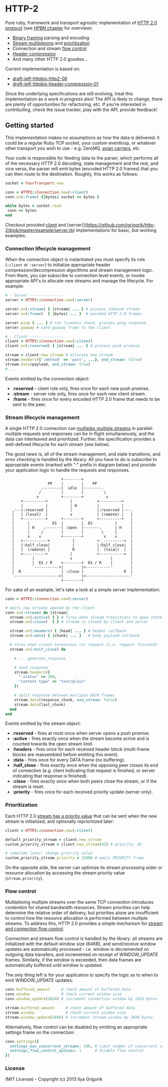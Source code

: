 # HTTP-2

Pure ruby, framework and transport agnostic implementation of [HTTP 2.0 protocol](http://tools.ietf.org/html/draft-ietf-httpbis-http2) (see [HPBN chapter](http://chimera.labs.oreilly.com/books/1230000000545/ch12.html) for overview):

* [Binary framing](http://chimera.labs.oreilly.com/books/1230000000545/ch12.html#_binary_framing_layer) parsing and encoding
* [Stream multiplexing](http://chimera.labs.oreilly.com/books/1230000000545/ch12.html#HTTP2_STREAMS_MESSAGES_FRAMES) and [prioritization](http://chimera.labs.oreilly.com/books/1230000000545/ch12.html#HTTP2_PRIORITIZATION)
* Connection and stream [flow control](http://chimera.labs.oreilly.com/books/1230000000545/ch12.html#_flow_control)
* [Header compression](http://chimera.labs.oreilly.com/books/1230000000545/ch12.html#HTTP2_HEADER_COMPRESSION)
* And many other HTTP 2.0 goodies...

Current implementation is based on:

* [draft-ietf-httpbis-http2-06](http://tools.ietf.org/html/draft-ietf-httpbis-http2-06)
* [draft-ietf-httpbis-header-compression-01](http://tools.ietf.org/html/draft-ietf-httpbis-header-compression)

Since the underlying specifications are still evolving, treat this implementation as _a work in progress_ also! The API is likely to change, there are plenty of opportunities for refactoring, etc. If you're interested in contributing, check the issue tracker, play with the API, provide feedback!

## Getting started

This implementation makes no assumptions as how the data is delivered: it could be a regular Ruby TCP socket, your custom eventloop, or whatever other transport you wish to use - e.g. ZeroMQ, [avian carriers](http://www.ietf.org/rfc/rfc1149.txt), etc.

Your code is responsible for feeding data to the parser, which performs all of the necessary HTTP 2.0 decoding, state management and the rest, and vice versa, the parser will emit bytes (encoded HTTP 2.0 frames) that you can then route to the destination. Roughly, this works as follows:

```ruby
socket = YourTransport.new

conn = HTTP2::Connection.new(:client)
conn.on(:frame) {|bytes| socket << bytes }

while bytes = socket.read
 conn << bytes
end
```

Checkout provided [client](https://github.com/igrigorik/http-2/blob/master/example/client.rb) and [server]((https://github.com/igrigorik/http-2/blob/master/example/server.rb) implementations for basic, but working examples.

### Connection lifecycle management

When the connection object is instantiated you must specify its role (`:client` or `:server`) to initialize appropriate header compression/decompression algorithms and stream management logic. From there, you can subscribe to connection level events, or invoke appropriate API's to allocate new streams and manage the lifecycle. For example:

```ruby
# - Server ---------------
server = HTTP2::Connection.new(:server)

server.on(:stream) { |stream| ... } # process inbound stream
server.on(:frame)  { |bytes| ... }  # encoded HTTP 2.0 frames

server.ping { ... } # run liveness check, process pong response
server.goaway # send goaway frame to the client

# - Client ---------------
client = HTTP2::Connection.new(:client)
client.on(:reserved) { |stream| ... } # process push promise

stream = client.new_stream # allocate new stream
stream.headers({':method' => 'post', ...}, end_stream: false)
stream.data(payload, end_stream: true)
# ...
```

Events emitted by the connection object:

* **:reserved** - client role only, fires once for each new push promise.
* **:stream** - server role only, fires once for each new client stream.
* **:frame** - fires once for every encoded HTTP 2.0 frame that needs to be sent to the peer.


### Stream lifecycle management

A single HTTP 2.0 connection can [multiplex multiple streams](http://chimera.labs.oreilly.com/books/1230000000545/ch12.html#REQUEST_RESPONSE_MULTIPLEXING) in parallel: multiple requests and responses can be in flight simultaneously, and the data can interleaved and prioritized. Further, the specification provides a well-defined lifecycle for each stream (see below).

The good news is, all of the stream management, and state transitions, and error checking is handled by the library. All you have to do is subscribe to appropriate events (marked with ":" prefix in diagram below) and provide your application logic to handle the requests and responses.

```
                         +--------+
                   PP    |        |    PP
                ,--------|  idle  |--------.
               /         |        |         \
              v          +--------+          v
       +----------+          |           +----------+
       |          |          | H         |          |
   ,---|:reserved |          |           |:reserved |---.
   |   | (local)  |          v           | (remote) |   |
   |   +----------+      +--------+      +----------+   |
   |      |          ES  |        |  ES          |      |
   |      | H    ,-------| :open  |-------.      | H    |
   |      |     /        |        |        \     |      |
   |      v    v         +--------+         v    v      |
   |   +-----------+          |          +-_---------+  |
   |   |:half_close|          |          |:half_close|  |
   |   |  (remote) |          R          |  (local)  |  |
   |   +----------+          |           +-----------+  |
   |        |                v                 |        |
   |        |  ES / R    +--------+  ES / R    |        |
   |        `----------->|        |<-----------'        |
   |  R                  | :close |                  R  |
   `-------------------->|        |<--------------------'
                         +--------+
```

For sake of an example, let's take a look at a simple server implementation:

```ruby
conn = HTTP2::Connection.new(:server)

# emits new streams opened by the client
conn.on(:stream) do |stream|
  stream.on(:active) { } # fires when stream transitions to open state
  stream.on(:close)  { } # stream is closed by client and server

  stream.on(:headers) { |head| ... } # header callback
  stream.on(:data) { |chunk| ... }   # body payload callback

  # fires when client terminates its request (i.e. request finished)
  stream.on(:half_close) do

    # ... generate_response

    # send response
    stream.headers({
      ":status" => 200,
      "content-type" => "text/plain"
    })

    # split response between multiple DATA frames
    stream.data(response_chunk, end_stream: false)
    stream.data(last_chunk)
  end
end
```

Events emitted by the stream object:

* **:reserved** - fires at most once when server opens a push promise.
* **:active** - fires exactly once when the stream become active and is counted towards the open stream limit.
* **:headers** - fires once for each received header block (multi-frame blocks are reassembled before emitting this event).
* **:data** - fires once for every DATA frame (no buffering).
* **:half_close** - fires exactly once when the opposing peer closes its end of connection (e.g. client indicating that request is finished, or server indicating that response is finished).
* **:close** - fires exactly once when both peers close the stream, or if the stream is reset.
* **:priority** - fires once for each received priority update (server only).


### Prioritization

Each HTTP 2.0 [stream has a priority value](http://chimera.labs.oreilly.com/books/1230000000545/ch12.html#HTTP2_PRIORITIZATION) that can be sent when the new stream is initialized, and optionally reprioritized later:

```ruby
client = HTTP2::Connection.new(:client)

default_priority_stream = client.new_stream
custom_priority_stream = client.new_stream(42) # priority: 42

# sometime later: change priority value
custom_priority_stream.priority = 32000 # emits PRIORITY frame
```

On the opposite side, the server can optimize its stream processing order or resource allocation by accessing the stream priority value (`stream.priority`).


### Flow control

Multiplexing multiple streams over the same TCP connection introduces contention for shared bandwidth resources. Stream priorities can help determine the relative order of delivery, but priorities alone are insufficient to control how the resource allocation is performed between multiple streams. To address this, HTTP 2.0 provides a simple mechanism for [stream and connection flow control](http://chimera.labs.oreilly.com/books/1230000000545/ch12.html#_flow_control).

Connection and stream flow control is handled by the library: all streams are initialized with the default window size (64KB), and send/receive window updates are automatically processed - i.e. window is decremented on outgoing data transfers, and incremented on receipt of WINDOW_UPDATE frames. Similarly, if the window is exceeded, then data frames are automatically buffered until window is updated.

The only thing left is for your application to specify the logic as to when to emit WINDOW_UPDATE updates:

```ruby
conn.buffered_amount     # check amount of buffered data
conn.window              # check current window size
conn.window_update(1024) # increment connection window by 1024 bytes

stream.buffered_amount     # check amount of buffered data
stream.window              # check current window size
stream.window_update(2048) # increment stream window by 2048 bytes
```

Alternatively, flow control can be disabled by emitting an appropriate settings frame on the connection:

```ruby
conn.settings({
  settings_max_concurrent_streams: 100, # limit number of concurrent streams
  settings_flow_control_options: 1      # disable flow control
})
```

### License

(MIT License) - Copyright (c) 2013 Ilya Grigorik
